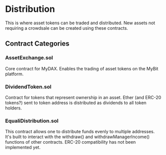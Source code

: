 
# Distribution
This is where asset tokens can be traded and distributed. New assets not requiring a crowdsale can be created using these contracts.

## Contract Categories

### AssetExchange.sol
Core contract for MyDAX. Enables the trading of asset tokens on the MyBit platform.

### DividendToken.sol
Contract for tokens that represent ownership in an asset. Ether (and ERC-20 tokens?) sent to token address is distributed as dividends to all token holders.

### EqualiDistribution.sol
This contract allows one to distribute funds evenly to multiple addresses. It's built to interact with the withdraw() and withdrawManagerIncome() functions of other contracts. ERC-20 compatibility has not been implemented yet.
